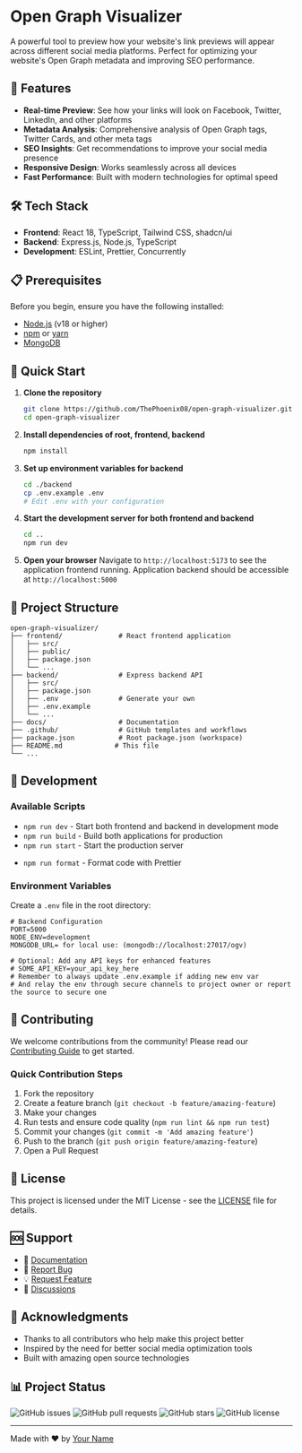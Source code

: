 # Open Graph Visualizer

A powerful tool to preview how your website's link previews will appear across different social media platforms. Perfect for optimizing your website's Open Graph metadata and improving SEO performance.

<!-- ![Open Graph Visualizer Demo](./assets/demo.png) -->

## 🚀 Features

- **Real-time Preview**: See how your links will look on Facebook, Twitter, LinkedIn, and other platforms
- **Metadata Analysis**: Comprehensive analysis of Open Graph tags, Twitter Cards, and other meta tags
- **SEO Insights**: Get recommendations to improve your social media presence
- **Responsive Design**: Works seamlessly across all devices
- **Fast Performance**: Built with modern technologies for optimal speed

## 🛠️ Tech Stack

- **Frontend**: React 18, TypeScript, Tailwind CSS, shadcn/ui
- **Backend**: Express.js, Node.js, TypeScript
- **Development**: ESLint, Prettier, Concurrently

## 📋 Prerequisites

Before you begin, ensure you have the following installed:
- [Node.js](https://nodejs.org/) (v18 or higher)
- [npm](https://www.npmjs.com/) or [yarn](https://yarnpkg.com/)
- [MongoDB](https://www.mongodb.com/try/download/community)

## 🚀 Quick Start

1. **Clone the repository**
   ```bash
   git clone https://github.com/ThePhoenix08/open-graph-visualizer.git
   cd open-graph-visualizer
   ```

2. **Install dependencies of root, frontend, backend**
   ```bash
   npm install
   ```

3. **Set up environment variables for backend**
   ```bash
   cd ./backend
   cp .env.example .env
   # Edit .env with your configuration
   ```

4. **Start the development server for both frontend and backend**
   ```bash
   cd ..
   npm run dev
   ```

5. **Open your browser**
   Navigate to `http://localhost:5173` to see the application frontend running.
   Application backend should be accessible at `http://localhost:5000`

## 📁 Project Structure

```
open-graph-visualizer/
├── frontend/              # React frontend application
│   ├── src/
│   ├── public/
│   ├── package.json
│   └── ...
├── backend/               # Express backend API
│   ├── src/
│   ├── package.json
│   ├── .env               # Generate your own
│   ├── .env.example
│   └── ...
├── docs/                  # Documentation
├── .github/               # GitHub templates and workflows
├── package.json           # Root package.json (workspace)
├── README.md             # This file
└── ...
```

## 🔧 Development

### Available Scripts

- `npm run dev` - Start both frontend and backend in development mode
- `npm run build` - Build both applications for production
- `npm run start` - Start the production server
<!-- - `npm run lint` - Run ESLint on both projects -->
- `npm run format` - Format code with Prettier
<!-- - `npm run test` - Run tests -->

### Environment Variables

Create a `.env` file in the root directory:

```env
# Backend Configuration
PORT=5000
NODE_ENV=development
MONGODB_URL= for local use: (mongodb://localhost:27017/ogv)

# Optional: Add any API keys for enhanced features
# SOME_API_KEY=your_api_key_here
# Remember to always update .env.example if adding new env var
# And relay the env through secure channels to project owner or report the source to secure one
```

## 🤝 Contributing

We welcome contributions from the community! Please read our [Contributing Guide](./.github/CONTRIBUTING.md) to get started.

### Quick Contribution Steps

1. Fork the repository
2. Create a feature branch (`git checkout -b feature/amazing-feature`)
3. Make your changes
4. Run tests and ensure code quality (`npm run lint && npm run test`)
5. Commit your changes (`git commit -m 'Add amazing feature'`)
6. Push to the branch (`git push origin feature/amazing-feature`)
7. Open a Pull Request

## 📝 License

This project is licensed under the MIT License - see the [LICENSE](./.github/LICENSE) file for details.

## 🆘 Support

- 📖 [Documentation](./docs)
- 🐛 [Report Bug](https://github.com/ThePhoenix08/open-graph-visualizer/issues)
- 💡 [Request Feature](https://github.com/ThePhoenix08/open-graph-visualizer/issues)
- 💬 [Discussions](https://github.com/ThePhoenix08/open-graph-visualizer/discussions)

## 🌟 Acknowledgments

- Thanks to all contributors who help make this project better
- Inspired by the need for better social media optimization tools
- Built with amazing open source technologies

## 📊 Project Status

![GitHub issues](https://img.shields.io/github/issues/ThePhoenix08/open-graph-visualizer)
![GitHub pull requests](https://img.shields.io/github/issues-pr/ThePhoenix08/open-graph-visualizer)
![GitHub stars](https://img.shields.io/github/stars/ThePhoenix08/open-graph-visualizer)
![GitHub license](https://img.shields.io/github/license/ThePhoenix08/open-graph-visualizer)

---

Made with ❤️ by [Your Name](https://github.com/ThePhoenix08)